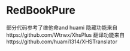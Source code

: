 # RedBookPure
部分代码参考了维他命and huami
隐藏功能来自https://github.com/Wtrwx/XhsPlus
翻译功能来自https://github.com/huami1314/XHSTranslator
